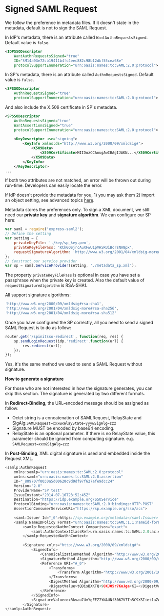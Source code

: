 # Signed SAML Request

We follow the preference in metadata files. If it doesn't state in the metadata, default is not to sign the SAML Request.

In IdP's metadata, there is an attribute called `WantAuthnRequestsSigned`. Default value is `false`.

```xml
<IDPSSODescriptor 
    WantAuthnRequestsSigned="true"
    ID="SM14a93e72cb19411b4fc4eec882c98b12dbf55cea68e"
    protocolSupportEnumeration="urn:oasis:names:tc:SAML:2.0:protocol">
```
In SP's metadata, there is an attribute called `AuthnRequestsSigned`. Default value is `false`.

```xml
<SPSSODescriptor 
    AuthnRequestsSigned="true"         
    protocolSupportEnumeration="urn:oasis:names:tc:SAML:2.0:protocol">
```

And also include the X.509 certificate in SP's metadata.

```xml
<SPSSODescriptor 
    AuthnRequestsSigned="true" 
    WantAssertionsSigned="true" 
    protocolSupportEnumeration="urn:oasis:names:tc:SAML:2.0:protocol">
    
    <KeyDescriptor use="signing">
        <KeyInfo xmlns:ds="http://www.w3.org/2000/09/xmldsig#">
            <X509Data>
                <X509Certificate>MIIDozCCAougAwIBAgIJAKN...</X509Certificate>
            </X509Data>
        </KeyInfo>
    </KeyDescriptor>
...
```

If both two attributes are not matched, an error will be thrown out during run-time. Developers can easily locate the error.

If IdP doesn't provide the metadata for you, 1) you may ask them 2) import an object setting, see advanced topics [here]().

Metadata stores the preferences only. To sign a XML document, we still need our **private key** and **signature algorithm**. We can configure our SP here:

```javascript
var saml = require('express-saml2');
// Define the setting
var setting = {
    privateKeyFile: './key/sp_key.pem',
    privateKeyFilePass: 'KCkGOSjrcAuXFwU1pVH5RUiBcrsNA8px',
    requestSignatureAlgorithm: 'http://www.w3.org/2001/04/xmldsig-more#rsa-sha512'
};
// Construct our service provider
var sp = saml.ServiceProvider(setting, './metadata_sp.xml');
```

The property `privateKeyFilePass` is optional in case you have set a passphrase when the private key is created. Also the default value of `requestSignatureAlgorithm` is RSA-SHA1.

All support signature algorithms:
```javascript
'http://www.w3.org/2000/09/xmldsig#rsa-sha1',
'http://www.w3.org/2001/04/xmldsig-more#rsa-sha256',
'http://www.w3.org/2001/04/xmldsig-more#rsa-sha512'
```
Once you have configured the SP correctly, all you need to send a signed SAML Request is to do as follow:

```javascript
router.get('/spinitsso-redirect', function(req, res) {
	sp.sendLoginRequest(idp,'redirect',function(url) {
		res.redirect(url);
	});
});
```
Yes, it's the same method we used to send a SAML Request without signature. 

**How to generate a signature**

For those who are not interested in how the signature generates, you can skip this section. The signature is generated by two different formats.

In **Redirect-Binding**, the URL-encoded message should be assigned as follow:

+ Octet string is a concatenation of SAMLRequest, RelayState and SigAlg.`SAMLRequest=xxx&RelayState=yyy&SigAlg=zzz`
+ Signature MUST be encoded by base64 encoding.
+ RelayState is an optional parameter. If there is no RelayState value, this parameter should be ignored from computing signature. e.g. `SAMLRequest=xxx&SigAlg=zzz`


In **Post-Binding**, XML digital signature is used and embedded inside the Request XML.

```javascript
<samlp:AuthnRequest
    xmlns:samlp="urn:oasis:names:tc:SAML:2.0:protocol"
    xmlns:saml="urn:oasis:names:tc:SAML:2.0:assertion"
    ID="_809707f0030a5d00620c9d9df97f627afe9dcc24" 
    Version="2.0" 
    ProviderName="SP test" 
    IssueInstant="2014-07-16T23:52:45Z" 
    Destination="https://idp.example.org/SSOService"
    ProtocolBinding="urn:oasis:names:tc:SAML:2.0:bindings:HTTP-POST" 
    AssertionConsumerServiceURL="https://sp.example.org/sso/acs">
    
    <saml:Issuer Id="_0">https://sp.example.org/metadata</saml:Issuer>
    <samlp:NameIDPolicy Format="urn:oasis:names:tc:SAML:1.1:nameid-format:emailAddress" AllowCreate="true"/>
        <samlp:RequestedAuthnContext Comparison="exact">
            <saml:AuthnContextClassRef>urn:oasis:names:tc:SAML:2.0:ac:classes:Password</saml:AuthnContextClassRef>
        </samlp:RequestedAuthnContext>
        
        <Signature xmlns="http://www.w3.org/2000/09/xmldsig#">
            <SignedInfo>
                <CanonicalizationMethod Algorithm="http://www.w3.org/2001/10/xml-exc-c14n#"/>
                <SignatureMethod Algorithm="http://www.w3.org/2000/09/xmldsig#rsa-sha1"/>
                <Reference URI="#_0">
                    <Transforms>
                        <Transform Algorithm="http://www.w3.org/2001/10/xml-exc-c14n#"/>
                    </Transforms>
                    <DigestMethod Algorithm="http://www.w3.org/2000/09/xmldsig#sha1"/>
                    <DigestValue>tQDisBXKTQ+9OXJO5r7KuJga+KI=</DigestValue>
                </Reference>
            </SignedInfo>
            <SignatureValue>oxRkvau7UvYgFEZ7YNAUNf3067V7Tn5C9XSIiet1aZw2FYevNW5bUy/0mxp3aj6AvfFjnmpzAb88BjdwAz2BErDTomRcuZB7Lb0fYTf31N2oZOX0MiPiQOH54I63qJW4Xo3VqdF7GBuFZZHyllfSBv7gfCtjJDwFSCzWK70B9r3cFMRJZLhCJ9oPen+4U9scSYO6g+szBZLl6AiJ06PHc8jzEKGwfQrcZk8kDKUlvNfJMULyq8dpx2VvUAx4p5ewfMOwB9W3Hl3PPa0dO77zZif3CglpcN06f+m6UYG/wnoTQEyKW9hOe+2vGM80W77eWu0dmiaPuqT1ok8LXPuq1A==</SignatureValue>
        </Signature>
</samlp:AuthnRequest>
```